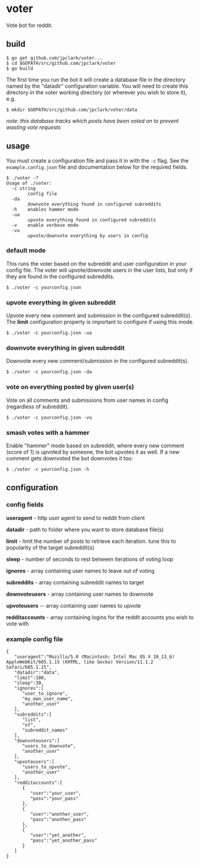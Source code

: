 # voter

Vote bot for reddit.

## build

````
$ go get github.com/jpclark/voter...
$ cd $GOPATH/src/github.com/jpclark/voter
$ go build
````

The first time you run the bot it will create a database file in the directory
named by the "datadir" configuration variable. You will need to create this directory
in the voter working directory (or wherever you wish to store it), e.g. 

````
$ mkdir $GOPATH/src/github.com/jpclark/voter/data
```` 

*note: this database tracks which posts have been voted on to prevent wasting vote requests* 

## usage
You must create a configuration file and pass it in with the ``-c`` flag. See
the ``example.config.json`` file and documentation below for the required fields.

````
$ ./voter -?
Usage of ./voter:
  -c string
    	config file
  -da
    	downvote everything found in configured subreddits
  -h	enables hammer mode
  -ua
    	upvote everything found in configured subreddits
  -v	enable verbose mode
  -vu
    	upvote/downvote everything by users in config
````

### default mode

This runs the voter based on the subreddit and user configuration in your config file.
The voter will upvote/downvote users in the user lists, but only if they are found in
the configured subreddits.

``$ ./voter -c yourconfig.json``

### upvote everything in given subreddit

Upvote every new comment and submission in the configured subreddit(s). The **limit**
configuration property is important to configure if using this mode.

``$ ./voter -c yourconfig.json -ua``

### downvote everything in given subreddit

Downvote every new comment/submission in the configured subreddit(s).

``$ ./voter -c yourconfig.json -da``

### vote on everything posted by given user(s)

Vote on all comments and submissions from user names in config (regardless of subreddit).

``$ ./voter -c yourconfig.json -vu``

### smash votes with a hammer

Enable "hammer" mode based on subreddit, where every new comment (score of 1) is upvoted by someone,
the bot upvotes it as well. If a new comment gets downvoted the bot downvotes it too:

``$ ./voter -c yourconfig.json -h``

## configuration

### config fields

**useragent** - http user agent to send to reddit from client

**datadir** - path to folder where you want to store database file(s)

**limit** - limit the number of posts to retrieve each iteration. tune this to popularity of the target subreddit(s)

**sleep** - number of seconds to rest between iterations of voting loop

**ignores** - array containing user names to leave out of voting

**subreddits** - array containing subreddit names to target

**downvoteusers** - array containing user names to downvote

**upvoteusers** -- array containing user names to upvote

**redditaccounts** - array containing logins for the reddit accounts you wish to vote with

### example config file

````
{  
   "useragent":"Mozilla/5.0 (Macintosh; Intel Mac OS X 10_13_6) AppleWebKit/605.1.15 (KHTML, like Gecko) Version/11.1.2 Safari/605.1.15",
   "datadir":"data",
   "limit":100,
   "sleep":30,
   "ignores":[  
      "user_to_ignore",
      "my_own_user_name",
      "another_user"
   ],
   "subreddits":[  
      "list",
      "of",
      "subreddit_names"
   ],
   "downvoteusers":[  
      "users_to_downvote", 
      "another_user"
   ],
   "upvoteusers":[  
      "users_to_upvote",
      "another_user"
   ],
   "redditaccounts":[  
      {  
         "user":"your_user",
         "pass":"your_pass"
      },
      {  
         "user":"another_user",
         "pass":"another_pass"
      },
      {  
         "user":"yet_another",
         "pass":"yet_another_pass"
      }
   ]
}
````
